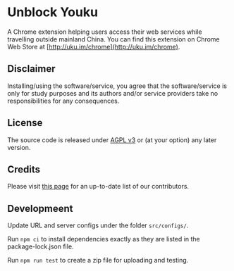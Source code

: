 # Unblock Youku

 A Chrome extension helping users access their web services while travelling outside mainland China. You can find this extension on Chrome Web Store at [http://uku.im/chrome](http://uku.im/chrome).

## Disclaimer

Installing/using the software/service, you agree that the software/service is only for study purposes and its authors and/or service providers take no responsibilities for any consequences.

## License

The source code is released under [AGPL v3](http://www.gnu.org/licenses/agpl-3.0.html) or (at your option) any later version.

## Credits

Please visit [this page](http://uku.im/contributors) for an up-to-date list of our contributors.

## Developmeent

Update URL and server configs under the folder `src/configs/`.

Run `npm ci` to install dependencies exactly as they are listed in the package-lock.json file.

Run `npm run test` to create a zip file for uploading and testing.
